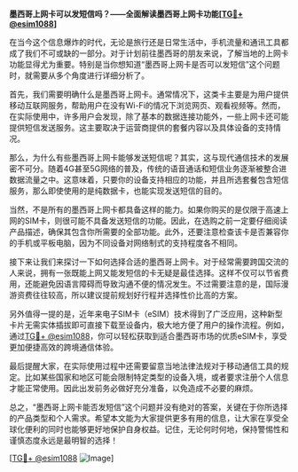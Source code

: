 **墨西哥上网卡可以发短信吗？——全面解读墨西哥上网卡功能[[TG💪+ @esim1088](https://t.me/s/esim1088)]**

在当今这个信息爆炸的时代，无论是旅行还是日常生活中，手机流量和通讯工具都成了我们不可或缺的一部分。对于计划前往墨西哥的朋友来说，了解当地的上网卡功能显得尤为重要。特别是当你想知道“墨西哥上网卡是否可以发短信”这个问题时，就需要从多个角度进行详细分析了。

首先，我们需要明确什么是墨西哥上网卡。通常情况下，这类卡主要是为用户提供移动互联网服务，帮助用户在没有Wi-Fi的情况下浏览网页、观看视频等。然而，在实际使用中，许多用户会发现，除了基本的数据连接功能外，一些上网卡还可能提供短信发送服务。这主要取决于运营商提供的套餐内容以及具体设备的支持情况。

那么，为什么有些墨西哥上网卡能够发送短信呢？其实，这与现代通信技术的发展密不可分。随着4G甚至5G网络的普及，传统的语音通话和短信业务逐渐被整合进数据流量之中。这意味着，只要你的设备支持相应的功能，并且所选套餐包含短信服务，那么即使使用的是纯数据卡，也能实现发送短信的目的。

当然，不是所有的墨西哥上网卡都具备这样的能力。如果你购买的是仅限于高速上网的SIM卡，则很可能不具备发送短信的功能。因此，在选购之前一定要仔细阅读产品描述，确保其包含你所需要的全部功能。此外，还要注意检查该卡是否兼容你的手机或平板电脑，因为不同设备对网络制式的支持程度各不相同。

接下来让我们来探讨一下如何选择合适的墨西哥上网卡。对于经常需要跨国交流的人来说，拥有一张既能上网又能发短信的卡无疑是最佳选择。这样不仅可以节省费用，还能避免因语言障碍而导致沟通不便的情况发生。不过需要注意的是，国际漫游资费往往较高，所以建议提前规划好行程并选择性价比高的方案。

另外值得一提的是，近年来电子SIM卡（eSIM）技术得到了广泛应用，这种新型卡片无需实体插拔即可直接下载至设备内，极大地方便了用户的操作流程。例如，通过[TG💪+ @esim1088](https://t.me/s/esim1088)，你可以轻松获取到适合墨西哥市场的优质eSIM卡，享受更加便捷高效的跨境通信体验。

最后提醒大家，在实际使用过程中还需要留意当地法律法规对于移动通信工具的规定。比如某些国家和地区可能会限制特定类型的设备入境，或者要求注册个人信息才能正常使用。因此出发前务必做好充分准备，以免造成不必要的麻烦。

总之，“墨西哥上网卡能否发短信”这个问题并没有绝对的答案，关键在于你所选择的产品类型和个人需求。希望本文能为大家提供更多有用的信息，让大家在享受全球化便利的同时也能够更好地保护自身权益。记住，无论何时何地，保持警惕性和谨慎态度永远是最明智的选择！

[[TG💪+ @esim1088](https://t.me/s/esim1088) ![Image](https://i.postimg.cc/4NQfJmqS/Snipaste-2025-05-13-00-14-12.png)]